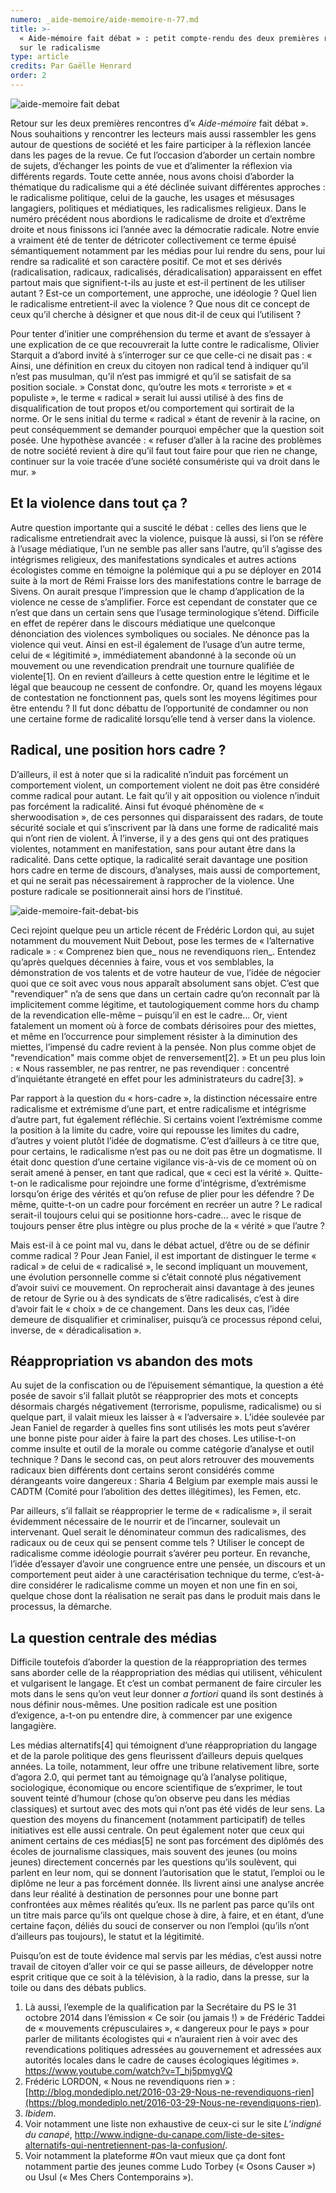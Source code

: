 ```yaml
---
numero: _aide-memoire/aide-memoire-n-77.md
title: >-
  « Aide-mémoire fait débat » : petit compte-rendu des deux premières rencontres
  sur le radicalisme
type: article
credits: Par Gaëlle Henrard
order: 2
---
```

![aide-memoire fait debat](/assets/uploads/am-78-aide-memoire-fait-debat.jpg)



Retour sur les deux premières rencontres d’« _Aide-mémoire_ fait débat ». Nous souhaitions y rencontrer les lecteurs mais aussi rassembler les gens autour de questions de société et les faire participer à la réflexion lancée dans les pages de la revue. Ce fut l’occasion d’aborder un certain nombre de sujets, d’échanger les points de vue et d’alimenter la réflexion via différents regards. Toute cette année, nous avons choisi d’aborder la thématique du radicalisme qui a été déclinée suivant différentes approches : le radicalisme politique, celui de la gauche, les usages et mésusages langagiers, politiques et médiatiques, les radicalismes religieux. Dans le numéro précédent nous abordions le radicalisme de droite et d’extrême droite et nous finissons ici l’année avec la démocratie radicale. Notre envie a vraiment été de tenter de détricoter collectivement ce terme épuisé sémantiquement notamment par les médias pour lui rendre du sens, pour lui rendre sa radicalité et son caractère positif. Ce mot et ses dérivés (radicalisation, radicaux, radicalisés, déradicalisation) apparaissent en effet partout mais que signifient-t-ils au juste et est-il pertinent de les utiliser autant ? Est-ce un comportement, une approche, une idéologie ? Quel lien le radicalisme entretient-il avec la violence ? Que nous dit ce concept de ceux qu’il cherche à désigner et que nous dit-il de ceux qui l’utilisent ?

Pour tenter d’initier une compréhension du terme et avant de s’essayer à une explication de ce que recouvrerait la lutte contre le radicalisme, Olivier Starquit a d’abord invité à s’interroger sur ce que celle-ci ne disait pas : « Ainsi, une définition en creux du citoyen non radical tend à indiquer qu’il n’est pas musulman, qu’il n’est pas immigré et qu’il se satisfait de sa position sociale. » Constat donc, qu’outre les mots « terroriste » et « populiste », le terme « radical » serait lui aussi utilisé à des fins de disqualification de tout propos et/ou comportement qui sortirait de la norme. Or le sens initial du terme « radical » étant de revenir à la racine, on peut conséquemment se demander pourquoi empêcher que la question soit posée. Une hypothèse avancée : « refuser d’aller à la racine des problèmes de notre société revient à dire qu’il faut tout faire pour que rien ne change, continuer sur la voie tracée d’une société consumériste qui va droit dans le mur. »

## Et la violence dans tout ça ?

Autre question importante qui a suscité le débat : celles des liens que le radicalisme entretiendrait avec la violence, puisque là aussi, si l’on se réfère à l’usage médiatique, l’un ne semble pas aller sans l’autre, qu’il s’agisse des intégrismes religieux, des manifestations syndicales et autres actions écologistes comme en témoigne la polémique qui a pu se déployer en 2014 suite à la mort de Rémi Fraisse lors des manifestations contre le barrage de Sivens. On aurait presque l’impression que le champ d’application de la violence ne cesse de s’amplifier. Force est cependant de constater que ce n’est que dans un certain sens que l’usage terminologique s’étend. Difficile en effet de repérer dans le discours médiatique une quelconque dénonciation des violences symboliques ou sociales. Ne dénonce pas la violence qui veut. Ainsi en est-il également de l’usage d’un autre terme, celui de « légitimité », immédiatement abandonné à la seconde où un mouvement ou une revendication prendrait une tournure qualifiée de violente\[1]. On en revient d’ailleurs à cette question entre le légitime et le légal que beaucoup ne cessent de confondre. Or, quand les moyens légaux de contestation ne fonctionnent pas, quels sont les moyens légitimes pour être entendu ? Il fut donc débattu de l’opportunité de condamner ou non une certaine forme de radicalité lorsqu’elle tend à verser dans la violence.

## Radical, une position hors cadre ?

D’ailleurs, il est à noter que si la radicalité n’induit pas forcément un comportement violent, un comportement violent ne doit pas être considéré comme radical pour autant. Le fait qu’il y ait opposition ou violence n’induit pas forcément la radicalité. Ainsi fut évoqué phénomène de « sherwoodisation », de ces personnes qui disparaissent des radars, de toute sécurité sociale et qui s’inscrivent par là dans une forme de radicalité mais qui n’ont rien de violent. À l’inverse, il y a des gens qui ont des pratiques violentes, notamment en manifestation, sans pour autant être dans la radicalité. Dans cette optique, la radicalité serait davantage une position hors cadre en terme de discours, d’analyses, mais aussi de comportement, et qui ne serait pas nécessairement à rapprocher de la violence. Une posture radicale se positionnerait ainsi hors de l’institué.



![aide-memoire-fait-debat-bis](/assets/uploads/am-78-aide-memoire-fait-debat-bis.jpg)



Ceci rejoint quelque peu un article récent de Frédéric Lordon qui, au sujet notamment du mouvement Nuit Debout, pose les termes de « l’alternative radicale » : « Comprenez bien que_ nous ne revendiquons rien_. Entendez qu’après quelques décennies à faire, vous et vos semblables, la démonstration de vos talents et de votre hauteur de vue, l’idée de négocier quoi que ce soit avec vous nous apparaît absolument sans objet. C’est que "revendiquer" n’a de sens que dans un certain cadre qu’on reconnaît par là implicitement comme légitime, et tautologiquement comme hors du champ de la revendication elle-même – puisqu’il en est le cadre… Or, vient fatalement un moment où à force de combats dérisoires pour des miettes, et même en l’occurrence pour simplement résister à la diminution des miettes, l’impensé du cadre revient à la pensée. Non plus comme objet de "revendication" mais comme objet de renversement\[2]. » Et un peu plus loin : « Nous rassembler, ne pas rentrer, ne pas revendiquer : concentré d’inquiétante étrangeté en effet pour les administrateurs du cadre\[3]. »



Par rapport à la question du « hors-cadre », la distinction nécessaire entre radicalisme et extrémisme d’une part, et entre radicalisme et intégrisme d’autre part, fut également réfléchie. Si certains voient l’extrémisme comme la position à la limite du cadre, voire qui repousse les limites du cadre, d’autres y voient plutôt l’idée de dogmatisme. C’est d’ailleurs à ce titre que, pour certains, le radicalisme n’est pas ou ne doit pas être un dogmatisme. Il était donc question d’une certaine vigilance vis-à-vis de ce moment où on serait amené à penser, en tant que radical, que « ceci est la vérité ». Quitte-t-on le radicalisme pour rejoindre une forme d’intégrisme, d’extrémisme lorsqu’on érige des vérités et qu’on refuse de plier pour les défendre ? De même, quitte-t-on un cadre pour forcément en recréer un autre ? Le radical serait-il toujours celui qui se positionne hors-cadre… avec le risque de toujours penser être plus intègre ou plus proche de la « vérité » que l’autre ?



Mais est-il à ce point mal vu, dans le débat actuel, d’être ou de se définir comme radical ? Pour Jean Faniel, il est important de distinguer le terme « radical » de celui de « radicalisé », le second impliquant un mouvement, une évolution personnelle comme si c’était connoté plus négativement d’avoir suivi ce mouvement. On reprocherait ainsi davantage à des jeunes de retour de Syrie ou à des syndicats de s’être radicalisés, c’est à dire d’avoir fait le « choix » de ce changement. Dans les deux cas, l’idée demeure de disqualifier et criminaliser, puisqu’à ce processus répond celui, inverse, de « déradicalisation ».



## Réappropriation vs abandon des mots



Au sujet de la confiscation ou de l’épuisement sémantique, la question a été posée de savoir s’il fallait plutôt se réapproprier des mots et concepts désormais chargés négativement (terrorisme, populisme, radicalisme) ou si quelque part, il valait mieux les laisser à « l’adversaire ». L’idée soulevée par Jean Faniel de regarder à quelles fins sont utilisés les mots peut s’avérer une bonne piste pour aider à faire la part des choses. Les utilise-t-on comme insulte et outil de la morale ou comme catégorie d’analyse et outil technique ? Dans le second cas, on peut alors retrouver des mouvements radicaux bien différents dont certains seront considérés comme dérangeants voire dangereux : Sharia 4 Belgium par exemple mais aussi le CADTM (Comité pour l’abolition des dettes illégitimes), les Femen, etc.

Par ailleurs, s’il fallait se réapproprier le terme de « radicalisme », il serait évidemment nécessaire de le nourrir et de l’incarner, soulevait un intervenant. Quel serait le dénominateur commun des radicalismes, des radicaux ou de ceux qui se pensent comme tels ? Utiliser le concept de radicalisme comme idéologie pourrait s’avérer peu porteur. En revanche, l’idée d’essayer d’avoir une congruence entre une pensée, un discours et un comportement peut aider à une caractérisation technique du terme, c’est-à-dire considérer le radicalisme comme un moyen et non une fin en soi, quelque chose dont la réalisation ne serait pas dans le produit mais dans le processus, la démarche.





## La question centrale des médias



Difficile toutefois d’aborder la question de la réappropriation des termes sans aborder celle de la réappropriation des médias qui utilisent, véhiculent et vulgarisent le langage. Et c’est un combat permanent de faire circuler les mots dans le sens qu’on veut leur donner _a fortiori_ quand ils sont destinés à nous définir nous-mêmes. Une position radicale est une position d’exigence, a-t-on pu entendre dire, à commencer par une exigence langagière.



Les médias alternatifs\[4] qui témoignent d’une réappropriation du langage et de la parole politique des gens fleurissent d’ailleurs depuis quelques années. La toile, notamment, leur offre une tribune relativement libre, sorte d’agora 2.0, qui permet tant au témoignage qu’à l’analyse politique, sociologique, économique ou encore scientifique de s’exprimer, le tout souvent teinté d’humour (chose qu’on observe peu dans les médias classiques) et surtout avec des mots qui n’ont pas été vidés de leur sens. La question des moyens du financement (notamment participatif) de telles initiatives est elle aussi centrale. On peut également noter que ceux qui animent certains de ces médias\[5] ne sont pas forcément des diplômés des écoles de journalisme classiques, mais souvent des jeunes (ou moins jeunes) directement concernés par les questions qu’ils soulèvent, qui parlent en leur nom, qui se donnent l’autorisation que le statut, l’emploi ou le diplôme ne leur a pas forcément donnée. Ils livrent ainsi une analyse ancrée dans leur réalité à destination de personnes pour une bonne part confrontées aux mêmes réalités qu’eux. Ils ne parlent pas parce qu’ils ont un titre mais parce qu’ils ont quelque chose à dire, à faire, et en étant, d’une certaine façon, déliés du souci de conserver ou non l’emploi (qu’ils n’ont d’ailleurs pas toujours), le statut et la légitimité.



Puisqu’on est de toute évidence mal servis par les médias, c’est aussi notre travail de citoyen d’aller voir ce qui se passe ailleurs, de développer notre esprit critique que ce soit à la télévision, à la radio, dans la presse, sur la toile ou dans des débats publics.



 



1. Là aussi, l’exemple de la qualification par la Secrétaire du PS le 31 octobre 2014 dans l’émission « Ce soir (ou jamais !) » de Frédéric Taddei de « mouvements crépusculaires », « dangereux pour le pays » pour parler de militants écologistes qui « n’auraient rien à voir avec des revendications politiques adressées au gouvernement et adressées aux autorités locales dans le cadre de causes écologiques légitimes ». <https://www.youtube.com/watch?v=T_hj5pmygVQ>
2. Frédéric LORDON, « Nous ne revendiquons rien » : [http://blog.mondediplo.net/2016-03-29-Nous-ne-revendiquons-rien](https://blog.mondediplo.net/2016-03-29-Nous-ne-revendiquons-rien).
3. _Ibidem_.
4. Voir notamment une liste non exhaustive de ceux-ci sur le site _L’indigné du canapé_, <http://www.indigne-du-canape.com/liste-de-sites-alternatifs-qui-nentretiennent-pas-la-confusion/>.
5. Voir notamment la plateforme #On vaut mieux que ça dont font notamment partie des jeunes comme Ludo Torbey (« Osons Causer ») ou Usul (« Mes Chers Contemporains »).
